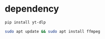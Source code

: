# dependency
```Bash
pip install yt-dlp
```

```Bash
sudo apt update && sudo apt install ffmpeg
```
